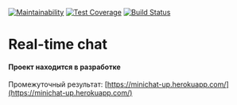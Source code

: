 [![Maintainability](https://api.codeclimate.com/v1/badges/dd30637f358057e62fcb/maintainability)](https://codeclimate.com/github/upokusaev/frontend-project-lvl4/maintainability)
[![Test Coverage](https://api.codeclimate.com/v1/badges/dd30637f358057e62fcb/test_coverage)](https://codeclimate.com/github/upokusaev/frontend-project-lvl4/test_coverage)
[![Build Status](https://travis-ci.org/upokusaev/frontend-project-lvl4.svg?branch=master)](https://travis-ci.org/upokusaev/frontend-project-lvl4)


# Real-time chat

#### Проект находится в разработке
Промежуточный результат: [https://minichat-up.herokuapp.com/](https://minichat-up.herokuapp.com/)